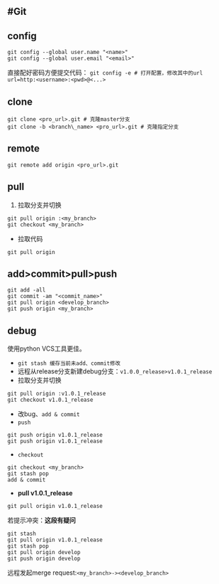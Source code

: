 #Git
---
## config
```
git config --global user.name "<name>"
git config --global user.email "<email>"
```
直接配好密码方便提交代码：
`git config -e # 打开配置，修改其中的url`
`url=http:<username>:<pwd>@<...>`

## clone
```
git clone <pro_url>.git # 克隆master分支
git clone -b <branch\_name> <pro_url>.git # 克隆指定分支
```
## remote
`git remote add origin <pro_url>.git`

## pull
1. 拉取分支并切换
```
git pull origin :<my_branch>
git checkout <my_branch>
```
- 拉取代码

`git pull origin`
## add>commit>pull>push
```
git add -all
git commit -am "<commit_name>"
git pull origin <develop_branch>
git push origin <my_branch>
```

## debug

使用python VCS工具更佳。

- `git stash 缓存当前未add、commit修改`
- 远程从release分支新建debug分支：`v1.0.0_release>v1.0.1_release`
- 拉取分支并切换
```
git pull origin :v1.0.1_release
git checkout v1.0.1_release
```
- 改bug、`add & commit`
- `push`
```
git push origin v1.0.1_release
git push origin v1.0.1_release
```
- `checkout`
```
git checkout <my_branch>
git stash pop
add & commit
```
- **pull v1.0.1_release**
```
git pull origin v1.0.1_release
```
若提示冲突：**这段有疑问**
```
git stash
git pull origin v1.0.1_release
git stash pop 
git pull origin develop
git push origin develop
```
远程发起merge request:`<my_branch>-><develop_branch>`